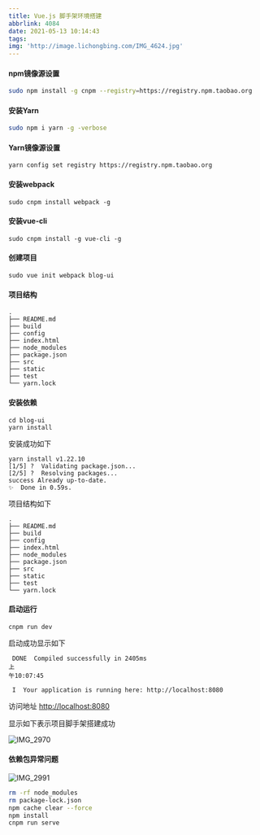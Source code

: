 ```yaml
---
title: Vue.js 脚手架环境搭建
abbrlink: 4084
date: 2021-05-13 10:14:43
tags:
img: 'http://image.lichongbing.com/IMG_4624.jpg'
---
```

#### npm镜像源设置
```bash
sudo npm install -g cnpm --registry=https://registry.npm.taobao.org
```

#### 安装Yarn

```bash
sudo npm i yarn -g -verbose
```
#### Yarn镜像源设置
```
yarn config set registry https://registry.npm.taobao.org
```


#### 安装webpack
```
sudo cnpm install webpack -g
```

#### 安装vue-cli

```
sudo cnpm install -g vue-cli -g
```

#### 创建项目

```
sudo vue init webpack blog-ui
```
#### 项目结构

```
.
├── README.md
├── build
├── config
├── index.html
├── node_modules
├── package.json
├── src
├── static
├── test
└── yarn.lock
```
#### 安装依赖

```
cd blog-ui
yarn install
```
安装成功如下

 ```
 yarn install v1.22.10
[1/5] ?  Validating package.json...
[2/5] ?  Resolving packages...
success Already up-to-date.
✨  Done in 0.59s.
```
项目结构如下
```
.
├── README.md
├── build
├── config
├── index.html
├── node_modules
├── package.json
├── src
├── static
├── test
└── yarn.lock
```


#### 启动运行

```
cnpm run dev
```

启动成功显示如下

```
 DONE  Compiled successfully in 2405ms                                                                      上
午10:07:45

 I  Your application is running here: http://localhost:8080
 ```

访问地址
[http://localhost:8080](http://localhost:8080)

显示如下表示项目脚手架搭建成功

![IMG_2970](http://image.lichongbing.com/IMG_2970.JPG)

#### 依赖包异常问题

![IMG_2991](http://image.lichongbing.com/IMG_2991.JPG)

 ```bash
 rm -rf node_modules
 rm package-lock.json
 npm cache clear --force
 npm install
 cnpm run serve
 ```
 







